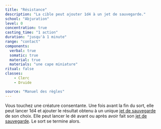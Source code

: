 ```yaml
---
title: "Résistance"
description: "La cible peut ajouter 1d4 à un jet de sauvegarde."
school: "Abjuration"
level: 0
concentration: true
casting_time: "1 action"
duration: "jusqu'à 1 minute"
range: "contact"
components:
  verbal: true
  somatic: true
  material: true
  materials: "une cape miniature"
ritual: false
classes:
    - Clerc
    - Druide

source: "Manuel des règles"
---
```

Vous touchez une créature consentante. Une fois avant la fin du sort, elle peut lancer 1d4 et ajouter le résultat obtenu à un unique [jet de sauvegarde](/utiliser-les-caracteristiques/#jets-de-sauvegarde) de son choix. Elle peut lancer le dé avant ou après avoir fait son [jet de sauvegarde](/utiliser-les-caracteristiques/#jets-de-sauvegarde). Le sort se termine alors.
